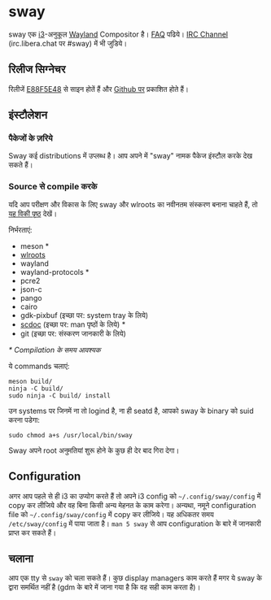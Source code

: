 # sway

sway एक [i3](https://i3wm.org/)-अनुकूल
[Wayland](https://wayland.freedesktop.org/) Compositor है।
[FAQ](https://github.com/swaywm/sway/wiki) पढिये। [IRC
Channel](https://web.libera.chat/gamja/?channels=#sway)
(irc.libera.chat पर #sway) में भी जुडिये।

## रिलीज सिग्नेचर

रिलीजें
[E88F5E48](https://keys.openpgp.org/search?q=34FF9526CFEF0E97A340E2E40FDE7BE0E88F5E48)
से साइन होतें हैं और [Github पर](https://github.com/swaywm/sway/releases) प्रकाशित होते हैं।

## इंस्टौलेशन

### पैकेजों के ज़रिये

Sway कई distributions में उप्लब्ध है। आप अपने में "sway" नामक पैकेज इंस्टौल करके देख
सकते हैं।

### Source से compile करके

यदि आप परीक्षण और विकास के लिए sway और wlroots का नवीनतम संस्करण बनाना
चाहते हैं, तो [यह विकी
पृष्ठ](https://github.com/swaywm/sway/wiki/Development-Setup) देखें।

निर्भरताएं:

* meson \*
* [wlroots](https://gitlab.freedesktop.org/wlroots/wlroots)
* wayland
* wayland-protocols \*
* pcre2
* json-c
* pango
* cairo
* gdk-pixbuf (इच्छा पर: system tray के लिये)
* [scdoc](https://git.sr.ht/~sircmpwn/scdoc) (इच्छा पर: man पृष्ठों के लिये)
  \*
* git (इच्छा पर: संस्करण जानकारी के लिये)

_\* Compilation के समय आवश्यक_

ये commands चलाएं:

	meson build/
	ninja -C build/
	sudo ninja -C build/ install

उन systems पर जिनमें ना तो logind है, ना ही seatd है, आपको sway के binary
को suid करना पडेगा:

	sudo chmod a+s /usr/local/bin/sway

Sway अपने root अनुमतियां शुरू होने के कुछ ही देर बाद गिरा देगा।

## Configuration

अगर आप पहले से ही i3 का उप्योग करते हैं तो अपने i3 config को
`~/.config/sway/config` में copy कर लीजिये और वह बिना किसी अन्य मेहनत के काम
करेगा। अन्यथा, नमूने configuration file को `~/.config/sway/config` में copy
कर लीजिये। यह अधिकतर समय `/etc/sway/config` में पाया जाता है। `man 5
sway` से आप configuration के बारे में जानकारी प्राप्त कर सकते हैं।

## चलाना

आप एक tty से `sway` को चला सकते हैं। कुछ display managers काम करते हैं मगर ये
sway के द्वारा समर्थित नहीं है (gdm के बारे में जाना गया है कि वह सही काम करता
है)।
